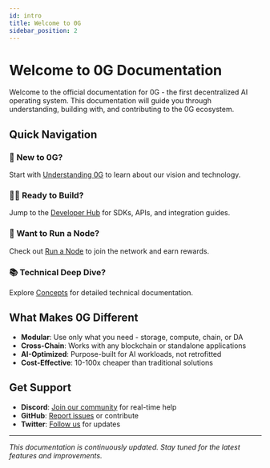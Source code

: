 ```yaml
---
id: intro
title: Welcome to 0G
sidebar_position: 2
---
```


# Welcome to 0G Documentation

Welcome to the official documentation for 0G - the first decentralized AI operating system. This documentation will guide you through understanding, building with, and contributing to the 0G ecosystem.

## Quick Navigation

### 🎯 New to 0G?
Start with [Understanding 0G](/introduction/understanding-0g) to learn about our vision and technology.

### 👨‍💻 Ready to Build?
Jump to the [Developer Hub](/developer-hub/getting-started) for SDKs, APIs, and integration guides.

### 🏃 Want to Run a Node?
Check out [Run a Node](/run-a-node/overview) to join the network and earn rewards.

### 📚 Technical Deep Dive?
Explore [Concepts](/concepts/overview) for detailed technical documentation.

## What Makes 0G Different

- **Modular**: Use only what you need - storage, compute, chain, or DA
- **Cross-Chain**: Works with any blockchain or standalone applications
- **AI-Optimized**: Purpose-built for AI workloads, not retrofitted
- **Cost-Effective**: 10-100x cheaper than traditional solutions

## Get Support

- **Discord**: [Join our community](https://discord.gg/0gLabs) for real-time help
- **GitHub**: [Report issues](https://github.com/0G-Labs/0g-docs) or contribute
- **Twitter**: [Follow us](https://twitter.com/0g_Labs) for updates

---

*This documentation is continuously updated. Stay tuned for the latest features and improvements.*